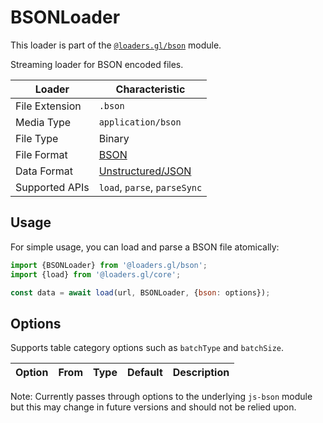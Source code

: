 # BSONLoader

This loader is part of the [`@loaders.gl/bson`](/docs/modules/bson) module.


Streaming loader for BSON encoded files.

| Loader         | Characteristic                                          |
| -------------- | ------------------------------------------------------- |
| File Extension | `.bson`                                                 |
| Media Type     | `application/bson`                                      |
| File Type      | Binary                                                  |
| File Format    | [BSON](/docs/modules/bson/formats/bson)                 |
| Data Format    | [Unstructured/JSON](/docs/specifications/category-json) |
| Supported APIs | `load`, `parse`, `parseSync`                            |

## Usage

For simple usage, you can load and parse a BSON file atomically:

```js
import {BSONLoader} from '@loaders.gl/bson';
import {load} from '@loaders.gl/core';

const data = await load(url, BSONLoader, {bson: options});
```


## Options

Supports table category options such as `batchType` and `batchSize`.

| Option | From | Type | Default | Description |
| ------ | ---- | ---- | ------- | ----------- |

Note: Currently passes through options to the underlying `js-bson` module 
but this may change in future versions and should not be relied upon.
